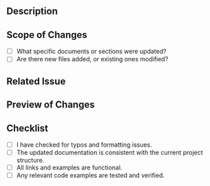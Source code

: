 ## Description
<!-- Summarize the purpose of the documentation changes. -->

## Scope of Changes

- [ ] What specific documents or sections were updated?
- [ ] Are there new files added, or existing ones modified?

## Related Issue
<!-- Link to any related issues (if applicable). -->

## Preview of Changes
<!-- Add screenshots or direct links to the updated documentation, if available. -->

## Checklist

- [ ] I have checked for typos and formatting issues.
- [ ] The updated documentation is consistent with the current project structure.
- [ ] All links and examples are functional.
- [ ] Any relevant code examples are tested and verified.
